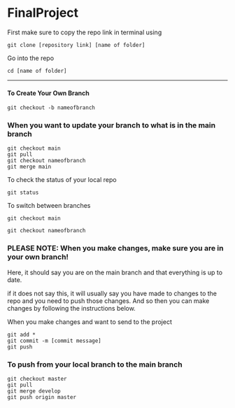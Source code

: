 # FinalProject

First make sure to copy the repo link in terminal using 

```
git clone [repository link] [name of folder]
``` 

Go into the repo 

```
cd [name of folder]
```

----------------------------------------------------------

#### To Create Your Own Branch 
```
git checkout -b nameofbranch
```

### When you want to update your branch to what is in the main branch

```
git checkout main 
git pull 
git checkout nameofbranch
git merge main 
```

To check the status of your local repo

``` 
git status 
```

To switch between branches 

```
git checkout main

git checkout nameofbranch
```

### PLEASE NOTE: When you make changes, make sure you are in your own branch! 

Here, it should say you are on the main branch and that everything is up to date. 

if it does not say this, it will usually say you have made to changes to the repo and you need to push those changes. And so then you can make changes by following the instructions below. 

When you make changes and want to send to the project

```
git add *
git commit -m [commit message]
git push 
```

### To push from your local branch to the main branch 

```
git checkout master 
git pull 
git merge develop 
git push origin master
```
